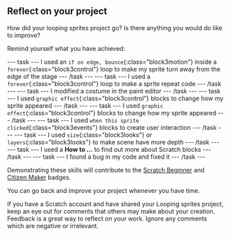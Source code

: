 ## Reflect on your project

How did your looping sprites project go? Is there anything you would do like to improve? 

Remind yourself what you have achieved:

--- task ---
I used an `if on edge, bounce`{:class="block3motion"} inside a `forever`{:class="block3control"} loop to make my sprite turn away from the edge of the stage
--- /task ---
--- task ---
I used a `forever`{:class="block3control"} loop to make a sprite repeat code 
--- /task ---
--- task ---
I modified a costume in the paint editor
--- /task ---
--- task ---
I used `graphic effect`{:class="block3control"} blocks to change how my sprite appeared
--- /task ---
--- task ---
I used `graphic effect`{:class="block3control"} blocks to change how my sprite appeared
--- /task ---
--- task ---
I used `when this sprite clicked`{:class="block3events"} blocks to create user interaction
--- /task ---
--- task ---
I used `size`{:class="block3looks"} or `layers`{:class="block3looks"} to make scene have more depth
--- /task ---
--- task ---
I used a **How to ...** to find out more about Scratch blocks
--- /task ---
--- task ---
I found a bug in my code and fixed it
--- /task ---

Demonstrating these skills will contribute to the [Scratch Beginner]() and [Citizen Maker]() badges. 

You can go back and improve your project whenever you have time. 

If you have a Scratch account and have shared your Looping sprites project, keep an eye out for comments that others may make about your creation. Feedback is a great way to reflect on your work. Ignore any comments which are negative or irrelevant.


